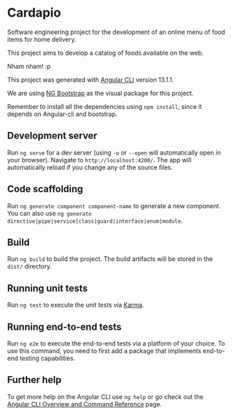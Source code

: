 # Cardapio

Software engineering project for the development of an online menu of food items for home delivery.

This project aims to develop a catalog of foods available on the web.

Nham nham! :p

This project was generated with [Angular CLI](https://github.com/angular/angular-cli) version 13.1.1.

We are using [NG Bootstrap](https://ng-bootstrap.github.io/#/home) as the visual package for this project.

Remember to install all the dependencies using `npm install`, since it depends on Angular-cli and bootstrap.

## Development server

Run `ng serve` for a dev server (using `-o` or `--open` will automatically open in your browser). Navigate to `http://localhost:4200/`. The app will automatically reload if you change any of the source files.

## Code scaffolding

Run `ng generate component component-name` to generate a new component. You can also use `ng generate directive|pipe|service|class|guard|interface|enum|module`.

## Build

Run `ng build` to build the project. The build artifacts will be stored in the `dist/` directory.

## Running unit tests

Run `ng test` to execute the unit tests via [Karma](https://karma-runner.github.io).

## Running end-to-end tests

Run `ng e2e` to execute the end-to-end tests via a platform of your choice. To use this command, you need to first add a package that implements end-to-end testing capabilities.

## Further help

To get more help on the Angular CLI use `ng help` or go check out the [Angular CLI Overview and Command Reference](https://angular.io/cli) page.
